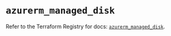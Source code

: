 # `azurerm_managed_disk`

Refer to the Terraform Registry for docs: [`azurerm_managed_disk`](https://registry.terraform.io/providers/hashicorp/azurerm/4.24.0/docs/resources/managed_disk).
